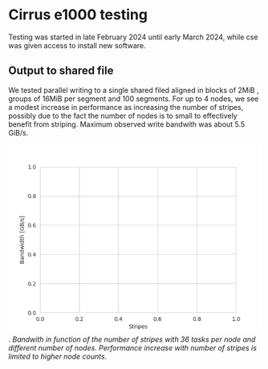 # Cirrus e1000 testing 

Testing was started in late February 2024 until early March 2024, while cse was given access to install new software.

## Output to shared file 

We tested parallel writing to a single shared filed aligned in blocks of 2MiB , groups of 16MiB per segment and 100 segments.
For up to 4 nodes, we see a modest increase in performance as increasing the number of stripes, possibly due to the fact the number of nodes is to small to effectively benefit from striping. Maximum observed write bandwith was about 5.5 GiB/s.

![Write to shared file](singleShared-write.png).
*Bandwith in function of the number of stripes with 36 tasks per node and different number of nodes. Performance increase with number of stripes is limited to higher node counts.*
